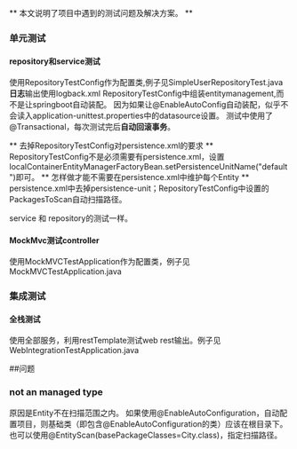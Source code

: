 ** 本文说明了项目中遇到的测试问题及解决方案。 **

### 单元测试
#### repository和service测试
使用RepositoryTestConfig作为配置类,例子见SimpleUserRepositoryTest.java
**日志**输出使用logback.xml
RepositoryTestConfig中组装entitymanagement,而不是让springboot自动装配。
因为如果让@EnableAutoConfig自动装配，似乎不会读入application-unittest.properties中的datasource设置。
测试中使用了@Transactional，每次测试完后**自动回滚事务**。

** 去掉RepositoryTestConfig对persistence.xml的要求 **
RepositoryTestConfig不是必须需要有persistence.xml，设置localContainerEntityManagerFactoryBean.setPersistenceUnitName("default")即可。
** 怎样做才能不需要在persistence.xml中维护每个Entity **
persistence.xml中去掉persistence-unit；RepositoryTestConfig中设置的PackagesToScan自动扫描路径。

service 和 repository的测试一样。

#### MockMvc测试controller
使用MockMVCTestApplication作为配置类，例子见MockMVCTestApplication.java

### 集成测试
#### 全栈测试
使用全部服务，利用restTemplate测试web rest输出。例子见WebIntegrationTestApplication.java


##问题
### not an managed type
原因是Entity不在扫描范围之内。 
如果使用@EnableAutoConfiguration，自动配置项目，则基础类（即包含@EnableAutoConfiguration的类）应该在根目录下。
也可以使用@EntityScan(basePackageClasses=City.class)，指定扫描路径。